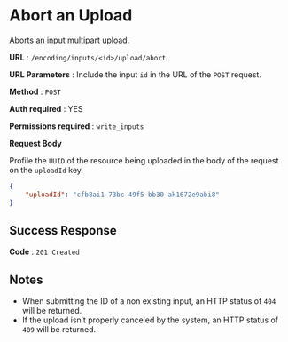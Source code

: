 # Abort an Upload

Aborts an input multipart upload.

**URL** : `/encoding/inputs/<id>/upload/abort`

**URL Parameters** : Include the input `id` in the URL of the `POST` request.

**Method** : `POST`

**Auth required** : YES

**Permissions required** : `write_inputs`

**Request Body**

Profile the `UUID` of the resource being uploaded in the body of the request on the `uploadId` key.

```json
{
    "uploadId": "cfb8ai1-73bc-49f5-bb30-ak1672e9abi8"
}
```

## Success Response

**Code** : `201 Created`

## Notes

* When submitting the ID of a non existing input, an HTTP status of `404` will be returned.
* If the upload isn’t properly canceled by the system, an HTTP status of `409` will be returned.
